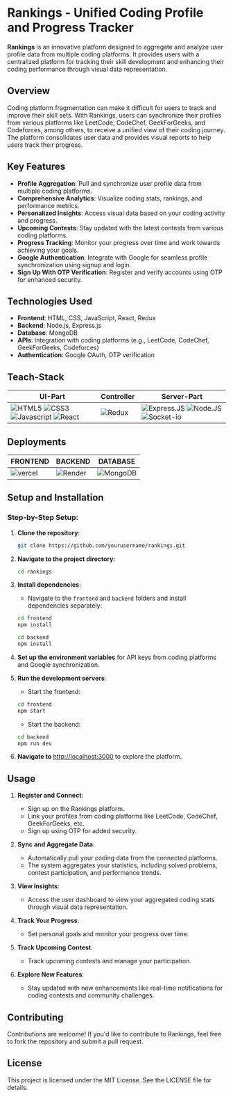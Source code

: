 # Rankings - Unified Coding Profile and Progress Tracker

**Rankings** is an innovative platform designed to aggregate and analyze user profile data from multiple coding platforms. It provides users with a centralized platform for tracking their skill development and enhancing their coding performance through visual data representation.

## Overview

Coding platform fragmentation can make it difficult for users to track and improve their skill sets. With Rankings, users can synchronize their profiles from various platforms like LeetCode, CodeChef, GeekForGeeks, and Codeforces, among others, to receive a unified view of their coding journey. The platform consolidates user data and provides visual reports to help users track their progress.

## Key Features

- **Profile Aggregation**: Pull and synchronize user profile data from multiple coding platforms.
- **Comprehensive Analytics**: Visualize coding stats, rankings, and performance metrics.
- **Personalized Insights**: Access visual data based on your coding activity and progress.
- **Upcoming Contests**: Stay updated with the latest contests from various coding platforms.
- **Progress Tracking**: Monitor your progress over time and work towards achieving your goals.
- **Google Authentication**: Integrate with Google for seamless profile synchronization using signup and login.
- **Sign Up With OTP Verification**: Register and verify accounts using OTP for enhanced security.

## Technologies Used

- **Frontend**: HTML, CSS, JavaScript, React, Redux
- **Backend**: Node.js, Express.js
- **Database**: MongoDB
- **APIs**: Integration with coding platforms (e.g., LeetCode, CodeChef, GeekForGeeks, Codeforces)
- **Authentication**: Google OAuth, OTP verification

## Teach-Stack
| UI-Part | Controller | Server-Part |
|---------|------------------|--------------|
|![HTML5](https://img.shields.io/badge/HTML5-E34F26?style=for-the-badge&logo=html5&logoColor=white) ![CSS3](https://img.shields.io/badge/CSS3-1572B6?style=for-the-badge&logo=css3&logoColor=white) ![Javascript](https://img.shields.io/badge/JavaScript-323330?style=for-the-badge&logo=javascript&logoColor=F7DF1E) ![React](https://img.shields.io/badge/React-20232A?style=for-the-badge&logo=react&logoColor=61DAFB)|![Redux](https://img.shields.io/badge/Redux-593D88?style=for-the-badge&logo=redux&logoColor=white) |![Express.JS](https://img.shields.io/badge/Express.js-000000?style=for-the-badge&logo=express&logoColor=white) ![Node.JS](https://img.shields.io/badge/Node.js-339933?style=for-the-badge&logo=nodedotjs&logoColor=white) ![Socket-io](https://img.shields.io/badge/Socket.io-010101?&style=for-the-badge&logo=Socket.io&logoColor=white)|

## Deployments
|FRONTEND|BACKEND|DATABASE|
|--------|-------|--------|
|![vercel](https://img.shields.io/badge/Vercel-000000?style=for-the-badge&logo=vercel&logoColor=white)|![Render](https://img.shields.io/badge/Render-46E3B7?style=for-the-badge&logo=render&logoColor=white)|![MongoDB](https://img.shields.io/badge/MongoDB-4EA94B?style=for-the-badge&logo=mongodb&logoColor=white)


## Setup and Installation

### Step-by-Step Setup:

1. **Clone the repository**:

    ```bash
    git clone https://github.com/yourusername/rankings.git
    ```

2. **Navigate to the project directory**:

    ```bash
    cd rankings
    ```

3. **Install dependencies**:
    - Navigate to the `frontend` and `backend` folders and install dependencies separately:

    ```bash
    cd frontend
    npm install

    cd backend
    npm install
    ```

4. **Set up the environment variables** for API keys from coding platforms and Google synchronization.

5. **Run the development servers**:

    - Start the frontend:

    ```bash
    cd frontend
    npm start
    ```

    - Start the backend:

    ```bash
    cd backend
    npm run dev
    ```

6. **Navigate to** [http://localhost:3000](http://localhost:3000) to explore the platform.

## Usage

1. **Register and Connect**:
    - Sign up on the Rankings platform.
    - Link your profiles from coding platforms like LeetCode, CodeChef, GeekForGeeks, etc.
    - Sign up using OTP for added security.

2. **Sync and Aggregate Data**:
    - Automatically pull your coding data from the connected platforms.
    - The system aggregates your statistics, including solved problems, contest participation, and performance trends.

3. **View Insights**:
    - Access the user dashboard to view your aggregated coding stats through visual data representation.

4. **Track Your Progress**:
    - Set personal goals and monitor your progress over time.

5. **Track Upcoming Contest**:
    - Track upcoming contests and manage your participation.

5. **Explore New Features**:
    - Stay updated with new enhancements like real-time notifications for coding contests and community challenges.

## Contributing

Contributions are welcome! If you'd like to contribute to Rankings, feel free to fork the repository and submit a pull request.

## License

This project is licensed under the MIT License. See the LICENSE file for details.
